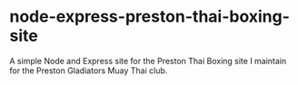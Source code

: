 # node-express-preston-thai-boxing-site
A simple Node and Express site for the Preston Thai Boxing site I maintain for the Preston Gladiators Muay Thai club.
